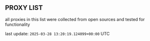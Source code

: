 ## PROXY LIST

all proxies in this list were collected from open sources and tested for functionality

last update: `2025-03-28 13:20:19.124099+00:00` UTC